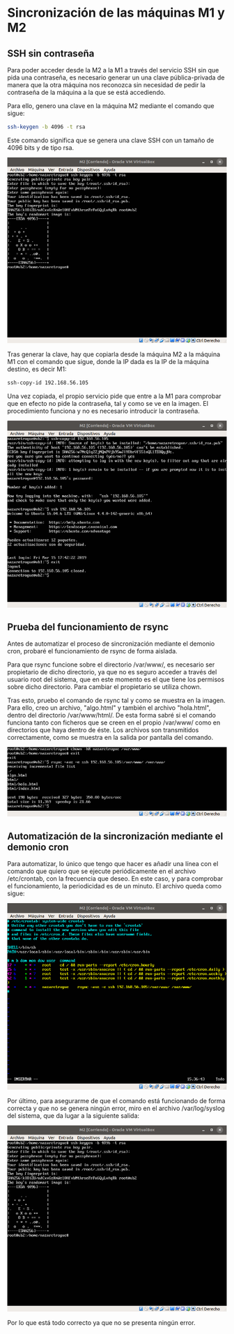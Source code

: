 # Sincronización de las máquinas M1 y M2

## SSH sin contraseña

Para poder acceder desde la M2 a la M1 a través del servicio SSH sin que pida
una contraseña, es necesario generar un una clave pública-privada de manera que
la otra máquina nos reconozca sin necesidad de pedir la contraseña de la máquina
a la que se está accediendo.

Para ello, genero una clave en la máquina M2 mediante el comando que sigue:
```sh
ssh-keygen -b 4096 -t rsa
```

Este comando significa que se genera una clave SSH con un tamaño de 4096 bits y de
tipo rsa.

![Generación de clave en M2](1.png)

Tras generar la clave, hay que copiarla desde la máquina M2 a la máquina M1 con
el comando que sigue, donde la IP dada es la IP de la máquina destino, es decir M1:

```sh
ssh-copy-id 192.168.56.105
```

Una vez copiada, el propio servicio pide que entre a la M1 para comprobar que en
efecto no pide la contraseña, tal y como se ve en la imagen. El procedimiento
funciona y no es necesario introducir la contraseña.

![Copia de la clave en M1](2.png)

## Prueba del funcionamiento de rsync

Antes de automatizar el proceso de sincronización mediante el demonio cron,
probaré el funcionamiento de rsync de forma aislada.

Para que rsync funcione sobre el directorio /var/www/, es necesario ser propietario
de dicho directorio, ya que no es seguro acceder a través del usuario root del
sistema, que en este momento es el que tiene los permisos sobre dicho directorio.
Para cambiar el propietario se utiliza chown.

Tras esto, pruebo el comando de rsync tal y como se muestra en la imagen. Para ello,
creo un archivo, "algo.html" y también el archivo "hola.html", dentro del directorio
/var/www/html/. De esta forma sabré si el comando funciona tanto con ficheros que
se creen en el propio /var/www/ como en directorios que haya dentro de éste. Los
archivos son transmitidos correctamente, como se muestra en la salida por pantalla
del comando.

![Funcionamiento de rsync](3.png)

## Automatización de la sincronización mediante el demonio cron

Para automatizar, lo único que tengo que hacer es añadir una línea con el comando
que quiero que se ejecute periódicamente en el archivo /etc/crontab, con la
frecuencia que deseo. En este caso, y para comprobar el funcionamiento, la
periodicidad es de un minuto. El archivo queda como sigue:

![Archivo /etc/crontab de M2](4.png)

Por último, para asegurarme de que el comando está funcionando de forma correcta
y que no se genera ningún error, miro en el archivo /var/log/syslog del sistema,
que da lugar a la siguiente salida:

![Archivo /var/log/syslog de M2](1.png)

Por lo que está todo correcto ya que no se presenta ningún error.
